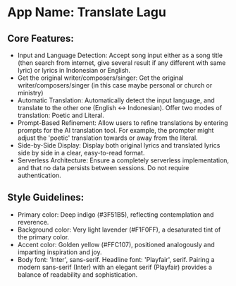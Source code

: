 # **App Name**: Translate Lagu

## Core Features:

- Input and Language Detection: Accept song input either as a song title (then search from internet, give several result if any different with same lyric) or lyrics in Indonesian or English.
- Get the original writer/composers/singer: Get the original writer/composers/singer (in this case maybe personal or church or ministry)
- Automatic Translation: Automatically detect the input language, and translate to the other one (English <-> Indonesian). Offer two modes of translation: Poetic and Literal.
- Prompt-Based Refinement: Allow users to refine translations by entering prompts for the AI translation tool. For example, the prompter might adjust the 'poetic' translation towards or away from the literal.
- Side-by-Side Display: Display both original lyrics and translated lyrics side by side in a clear, easy-to-read format.
- Serverless Architecture: Ensure a completely serverless implementation, and that no data persists between sessions. Do not require authentication.

## Style Guidelines:

- Primary color: Deep indigo (#3F51B5), reflecting contemplation and reverence.
- Background color: Very light lavender (#F1F0FF), a desaturated tint of the primary color.
- Accent color: Golden yellow (#FFC107), positioned analogously and imparting inspiration and joy.
- Body font: 'Inter', sans-serif. Headline font: 'Playfair', serif. Pairing a modern sans-serif (Inter) with an elegant serif (Playfair) provides a balance of readability and sophistication.